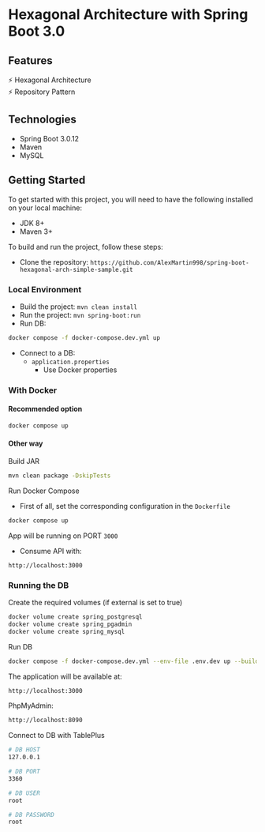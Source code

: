# Hexagonal Architecture with Spring Boot 3.0


## Features

⚡️ Hexagonal Architecture\
⚡️ Repository Pattern


## Technologies

- Spring Boot 3.0.12
- Maven
- MySQL

## Getting Started

To get started with this project, you will need to have the following installed on your local machine:

- JDK 8+
- Maven 3+

To build and run the project, follow these steps:

- Clone the repository: `https://github.com/AlexMartin998/spring-boot-hexagonal-arch-simple-sample.git`

### Local Environment

- Build the project: `mvn clean install`
- Run the project: `mvn spring-boot:run`
- Run DB:

```bash
docker compose -f docker-compose.dev.yml up
```

- Connect to a DB:
  - `application.properties`
    - Use Docker properties

### With Docker

#### Recommended option

```bash
docker compose up
```

#### Other way

Build JAR

```bash
mvn clean package -DskipTests
```

Run Docker Compose

- First of all, set the corresponding configuration in the `Dockerfile`

```bash
docker compose up
```

App will be running on PORT `3000`

- Consume API with:

```
http://localhost:3000
```

### Running the DB

Create the required volumes (if external is set to true)

```bash
docker volume create spring_postgresql
docker volume create spring_pgadmin
docker volume create spring_mysql
```

Run DB

```bash
docker compose -f docker-compose.dev.yml --env-file .env.dev up --build
```

The application will be available at:

```bash
http://localhost:3000
```

PhpMyAdmin:

```bash
http://localhost:8090
```

Connect to DB with TablePlus

```bash
# DB HOST
127.0.0.1

# DB PORT
3360

# DB USER
root

# DB PASSWORD
root
```
